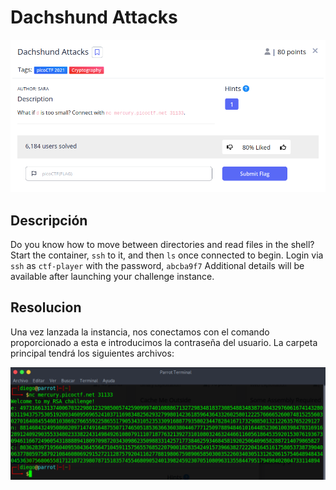 # Dachshund Attacks
![Descripcion del CTF](img/description.png)

## Descripción
Do you know how to move between directories and read files in the shell? Start the container, `ssh` to it, and then `ls` once connected to begin. Login via `ssh` as `ctf-player` with the password, `abcba9f7`
Additional details will be available after launching your challenge instance.

## Resolucion
Una vez lanzada la instancia, nos conectamos con el comando proporcionado a esta e introducimos la contraseña del usuario. La carpeta principal tendrá los siguientes archivos:

![Consola](img/console1.png)